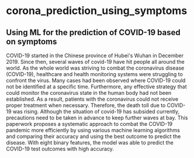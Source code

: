 # corona_prediction_using_symptoms
## Using ML for the prediction of COVID-19 based on symptoms
COVID-19 started in the Chinese province of Hubei's Wuhan in December 2019. Since then, several waves of covid-19 have hit people all around the world. As the whole world was striving to combat the coronavirus disease (COVID-19), healthcare and health monitoring systems were struggling to confront the virus. Many cases had been observed where COVID-19 could not be identified at a specific time. Furthermore, any effective strategy that could monitor the coronavirus state in the human body had not been established. As a result, patients with the coronavirus could not receive proper treatment when necessary. Therefore, the death toll due to COVID-19 was rising. Although the situation of covid-19 has subsided currently, precautions need to be taken in advance to keep further waves at bay. This paperwork proposes a systematic approach to combat the COVID-19 pandemic more efficiently by using various machine learning algorithms and comparing their accuracy and using the best outcome to predict the disease. With eight binary features, the model was able to predict the COVID-19 test outcomes with high accuracy.
## 
